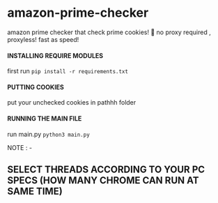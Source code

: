 # amazon-prime-checker
amazon prime checker that check prime cookies! 🍪
no proxy required , proxyless!
fast as speed!


#### INSTALLING REQUIRE MODULES
first run `pip install -r requirements.txt`


#### PUTTING COOKIES
put your unchecked cookies in pathhh folder


#### RUNNING THE MAIN FILE
run main.py  `python3 main.py`

NOTE : - 
## SELECT THREADS ACCORDING TO YOUR PC SPECS (HOW MANY CHROME CAN RUN AT SAME TIME)
